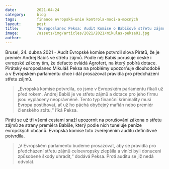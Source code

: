 ```yaml
---
date:         2021-04-24
category:     blog
tags:         finance evropská-unie kontrola-moci-a-mocných
layout:       post
title:        "Europoslanec Peksa: Audit Komise o Babišově střetu zájmu potvrzuje naše slova"
image:        /assets/img/articles/2021/2021/mikulas-peksa01.jpg
author:       
---
```




Brusel, 24. dubna 2021 - Audit Evropské komise potvrdil slova Pirátů, že je premiér Andrej Babiš ve střetu zájmů. Podle něj Babiš porušuje české i evropské zákony tím, že defacto ovládá Agrofert, na který pobírá dotace. Pirátský europoslanec Mikuláš Peksa na problémy upozorňuje dlouhodobě a v Evropském parlamentu chce i dál prosazovat pravidla pro předcházení střetu zájmů.

> „Evropská komise potvrdila, co jsme v Evropském parlamentu říkali už před rokem. Andrej Babiš je ve střetu zájmů a dotace pro jeho firmu jsou vypláceny neoprávněně. Tento typ finanční kriminality musí Evropa postihovat, ať už ho páchá obyčejný mafián nebo premiér členského státu,“ říká Peksa.

Piráti se už tři všemi cestami snaží upozornit na porušování zákona o střetu zájmů ze strany premiéra Babiše, který podle nich tuneluje peníze evropských občanů. Evropská komise toto zveřejněním auditu definitivně potvrdila.

> „V Evropském parlamentu budeme prosazovat, aby se pravidla pro předcházení střetu zájmů celoevropsky zlepšila a viníci byli donuceni způsobené škody uhradit,“ dodává Peksa. Proti auditu se již nedá odvolat.
